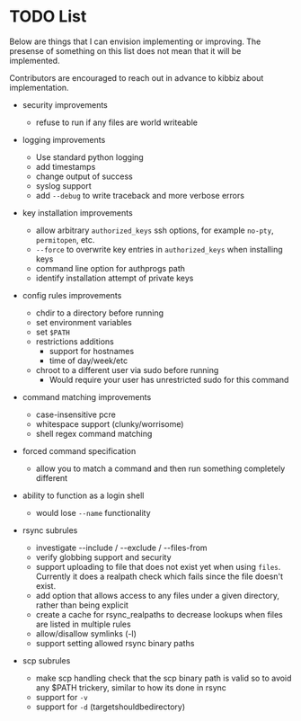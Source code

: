 
TODO List
===========

Below are things that I can envision implementing or improving.
The presense of something on this list does not mean that
it will be implemented.

Contributors are encouraged to reach out in advance
to kibbiz about implementation.

* security improvements
    * refuse to run if any files are world writeable

* logging improvements
    * Use standard python logging
    * add timestamps
    * change output of success
    * syslog support
    * add `--debug` to write traceback and more verbose errors

* key installation improvements
    * allow arbitrary `authorized_keys` ssh options, for
      example `no-pty`, `permitopen`, etc.
    * `--force` to overwrite key entries in `authorized_keys` when
      installing keys
    * command line option for authprogs path
    * identify installation attempt of private keys

* config rules improvements
    * chdir to a directory before running
    * set environment variables
    * set `$PATH`
    * restrictions additions
        * support for hostnames
        * time of day/week/etc
    * chroot to a different user via sudo before running
        * Would require your user has unrestricted sudo for this command

* command matching improvements
    * case-insensitive pcre
    * whitespace support (clunky/worrisome)
    * shell regex command matching

* forced command specification
    * allow you to match a command and then run something completely different

* ability to function as a login shell
    * would lose `--name` functionality

* rsync subrules
    * investigate --include / --exclude / --files-from
    * verify globbing support and security
    * support uploading to file that does not exist
      yet when using `files`. Currently it does a
      realpath check which fails since the file
      doesn't exist.
    * add option that allows access to any
      files under a given directory, rather than
      being explicit
    * create a cache for rsync\_realpaths to decrease
      lookups when files are listed in multiple rules
    * allow/disallow symlinks (-l)
    * support setting allowed rsync binary paths

* scp subrules
    * make scp handling check that the scp binary path is
      valid so to avoid any $PATH trickery, similar to how
      its done in rsync
    * support for `-v`
    * support for `-d` (targetshouldbedirectory)
